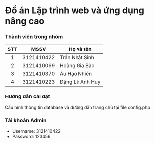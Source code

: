 # Đồ án Lập trình web và ứng dụng nâng cao
 ### Thành viên trong nhóm
 |STT  |MSSV        |Họ và tên       |
|:---:|:----------:|----------------|
|1    |3121410422  |Trần Nhật Sinh|
|2    |3121410069  |Hoàng Gia Bảo|
|3    |3121410370  |Âu Hạo Nhiên|
|4    |3121410223  |Đặng Lê Anh Huy|
### Hướng dẫn cài đặt
Cấu hình thông tin database và đường dẫn trang chủ tại file config.php
### Tài khoản Admin
- Username: 3121410422
- Password: 123456
